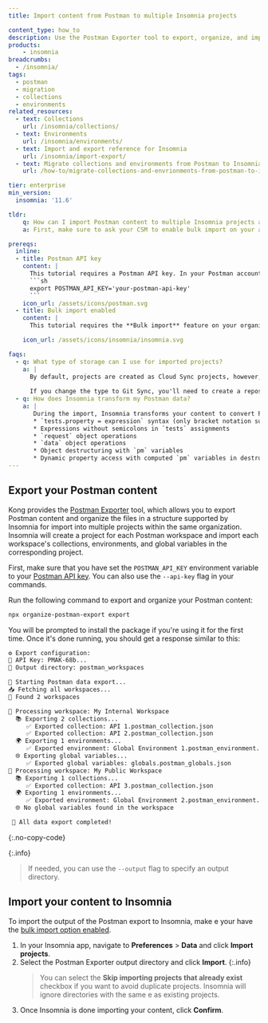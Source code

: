 ```yaml
---
title: Import content from Postman to multiple Insomnia projects

content_type: how_to
description: Use the Postman Exporter tool to export, organize, and import your Postman content to multiple Insomnia projects.
products:
    - insomnia
breadcrumbs:
  - /insomnia/
tags:
  - postman
  - migration
  - collections
  - environments
related_resources:
  - text: Collections
    url: /insomnia/collections/
  - text: Environments
    url: /insomnia/environments/
  - text: Import and export reference for Insomnia
    url: /insomnia/import-export/
  - text: Migrate collections and environments from Postman to Insomnia
    url: /how-to/migrate-collections-and-envrionments-from-postman-to-insomnia/

tier: enterprise
min_version:
  insomnia: '11.6'

tldr:
    q: How can I import Postman content to multiple Insomnia projects at once?
    a: First, make sure to ask your CSM to enable bulk import on your account. Then, use the [Postman Exporter](https://www.npmjs.com/package/organize-postman-export) tool to export content from your Postman account and organize the output, and import the output directory to Insomnia from **Preferences** > **Data**.

prereqs:
  inline:
  - title: Postman API key
    content: |
      This tutorial requires a Postman API key. In your Postman account, navigate to **API keys**, generate a key, and export it as an environment variable:
      ```sh
      export POSTMAN_API_KEY='your-postman-api-key'
      ```
    icon_url: /assets/icons/postman.svg
  - title: Bulk import enabled
    content: |
      This tutorial requires the **Bulk import** feature on your organization. This feature is not available by default, please reach out to your Customer Success Manager to enable it, and provide the organization ID. The ID starts with `org_`, and you can find it in the page URL when you open your organization in [Insomnia Admin](https://app.insomnia.rest/app/dashboard/organizations).

    icon_url: /assets/icons/insomnia/insomnia.svg

faqs:
  - q: What type of storage can I use for imported projects?
    a: |
      By default, projects are created as Cloud Sync projects, however, you can change the type as needed.
      
      If you change the type to Git Sync, you'll need to create a repository for each project and link the repository to the project manually.
  - q: How does Insomnia transform my Postman data?
    a: | 
       During the import, Insomnia transforms your content to convert Postman syntax to Insomnia syntax. We regularly update these transformations. However, there are some elements that we'll likely never be able to detect and transform. For example:
       * `tests.property = expression` syntax (only bracket notation supported)
       * Expressions without semicolons in `tests` assignments
       * `request` object operations
       * `data` object operations
       * Object destructuring with `pm` variables
       * Dynamic property access with computed `pm` variables in destructuring
---
```


## Export your Postman content

Kong provides the [Postman Exporter](https://www.npmjs.com/package/organize-postman-export) tool, which allows you to export Postman content and organize the files in a structure supported by Insomnia for import into multiple projects within the same organization. Insomnia will create a project for each Postman workspace and import each workspace's collections, environments, and global variables in the corresponding project.

First, make sure that you have set the `POSTMAN_API_KEY` environment variable to your [Postman API key](#postman-api-key). You can also use the `--api-key` flag in your commands.

Run the following command to export and organize your Postman content:
```sh
npx organize-postman-export export
```

You will be prompted to install the package if you're using it for the first time. Once it's done running, you should get a response similar to this:
```sh
⚙️ Export configuration:
🔑 API Key: PMAK-68b...
📂 Output directory: postman_workspaces 

🚀 Starting Postman data export...
📥 Fetching all workspaces...
🔎 Found 2 workspaces

📂 Processing workspace: My Internal Workspace
  📚 Exporting 2 collections...
     ✅ Exported collection: API 1.postman_collection.json
     ✅ Exported collection: API 2.postman_collection.json
  🌍 Exporting 1 environments...
     ✅ Exported environment: Global Environment 1.postman_environment.json
  🌐 Exporting global variables...
     ✅ Exported global variables: globals.postman_globals.json
📂 Processing workspace: My Public Workspace
  📚 Exporting 1 collections...
     ✅ Exported collection: API 3.postman_collection.json
  🌍 Exporting 1 environments...
     ✅ Exported environment: Global Environment 2.postman_environment.json
  🌐 No global variables found in the workspace

 🎉 All data export completed!
```
{:.no-copy-code}

{:.info}
> If needed, you can use the `--output` flag to specify an output directory.

## Import your content to Insomnia

To import the output of the Postman export to Insomnia, make e your have the [bulk import option enabled](#bulk-import-enabled).

1. In your Insomnia app, navigate to **Preferences** > **Data** and click **Import projects**.
1. Select the Postman Exporter output directory and click **Import**.
   {:.info}
   > You can select the **Skip importing projects that already exist** checkbox if you want to avoid duplicate projects. Insomnia will ignore directories with the same e as existing projects.
1. Once Insomnia is done importing your content, click **Confirm**.
